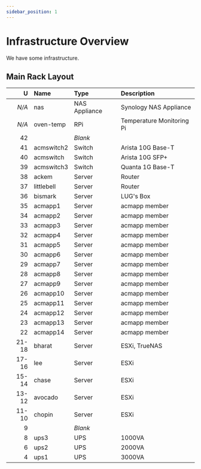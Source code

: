 ```yaml
---
sidebar_position: 1
---
```


# Infrastructure Overview

We have some infrastructure.

## Main Rack Layout

|     U | Name       | Type          | Description               |
| ----: | :--------- | :------------ | :------------------------ |
|     _N/A_ | nas        | NAS Appliance | Synology NAS Appliance    |
|     _N/A_ | oven-temp  | RPi           | Temperature Monitoring Pi |
|    42 |            | _Blank_       |                           |
|    41 | acmswitch2 | Switch        | Arista 10G Base-T         |
|    40 | acmswitch  | Switch        | Arista 10G SFP+           |
|    39 | acmswitch3 | Switch        | Quanta 1G Base-T          |
|    38 | ackem      | Server        | Router                    |
|    37 | littlebell | Server        | Router                    |
|    36 | bismark    | Server        | LUG's Box                 |
|    35 | acmapp1    | Server        | acmapp member             |
|    34 | acmapp2    | Server        | acmapp member             |
|    33 | acmapp3    | Server        | acmapp member             |
|    32 | acmapp4    | Server        | acmapp member             |
|    31 | acmapp5    | Server        | acmapp member             |
|    30 | acmapp6    | Server        | acmapp member             |
|    29 | acmapp7    | Server        | acmapp member             |
|    28 | acmapp8    | Server        | acmapp member             |
|    27 | acmapp9    | Server        | acmapp member             |
|    26 | acmapp10   | Server        | acmapp member             |
|    25 | acmapp11   | Server        | acmapp member             |
|    24 | acmapp12   | Server        | acmapp member             |
|    23 | acmapp13   | Server        | acmapp member             |
|    22 | acmapp14   | Server        | acmapp member             |
| 21-18 | bharat     | Server        | ESXi, TrueNAS             |
| 17-16 | lee        | Server        | ESXi                      |
| 15-14 | chase      | Server        | ESXi                      |
| 13-12 | avocado    | Server        | ESXi                      |
| 11-10 | chopin     | Server        | ESXi                      |
|     9 |            | _Blank_       |                           |
|     8 | ups3       | UPS           | 1000VA                    |
|     6 | ups2       | UPS           | 2000VA                    |
|     4 | ups1       | UPS           | 3000VA                    |
